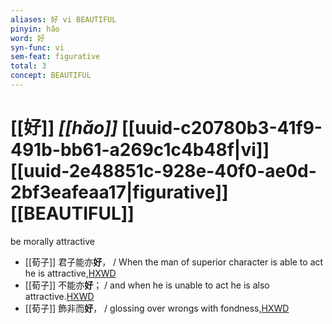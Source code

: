 ```yaml
---
aliases: 好 vi BEAUTIFUL
pinyin: hǎo
word: 好
syn-func: vi
sem-feat: figurative
total: 3
concept: BEAUTIFUL 
---
```

# [[好]] *[[hǎo]]*  [[uuid-c20780b3-41f9-491b-bb61-a269c1c4b48f|vi]] [[uuid-2e48851c-928e-40f0-ae0d-2bf3eafeaa17|figurative]] [[BEAUTIFUL]]
be morally attractive
 - [[荀子]] 君子能亦**好**， / When the man of superior character is able to act he is attractive,[HXWD](https://hxwd.org/textview.html?location=KR3a0002_tls_003-3a.2)
 - [[荀子]] 不能亦**好**； / and when he is unable to act he is also attractive.[HXWD](https://hxwd.org/textview.html?location=KR3a0002_tls_003-3a.3)
 - [[荀子]] 飾非而**好**，
                     / glossing over wrongs with fondness,[HXWD](https://hxwd.org/textview.html?location=KR3a0002_tls_006-11a.35)